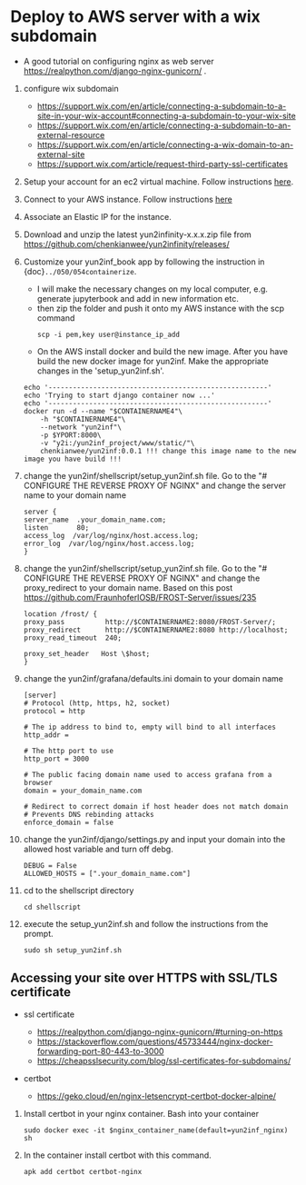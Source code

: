# Deploy to AWS server with a wix subdomain
- A good tutorial on configuring nginx as web server https://realpython.com/django-nginx-gunicorn/ .
1. configure wix subdomain
    - https://support.wix.com/en/article/connecting-a-subdomain-to-a-site-in-your-wix-account#connecting-a-subdomain-to-your-wix-site
    - https://support.wix.com/en/article/connecting-a-subdomain-to-an-external-resource
    - https://support.wix.com/en/article/connecting-a-wix-domain-to-an-external-site
    - https://support.wix.com/article/request-third-party-ssl-certificates
    
2. Setup your account for an ec2 virtual machine. Follow instructions [here](https://docs.aws.amazon.com/AWSEC2/latest/UserGuide/get-set-up-for-amazon-ec2.html).
3. Connect to your AWS instance. Follow instructions [here](https://docs.aws.amazon.com/AWSEC2/latest/UserGuide/AccessingInstances.html)
4. Associate an Elastic IP for the instance.
5. Download and unzip the latest yun2infinity-x.x.x.zip file from https://github.com/chenkianwee/yun2infinity/releases/  
6. Customize your yun2inf_book app by following the instruction in {doc}`../050/054containerize`. 
    - I will make the necessary changes on my local computer, e.g. generate jupyterbook and add in new information etc. 
    - then zip the folder and push it onto my AWS instance with the scp command
        ```
        scp -i pem,key user@instance_ip_add
        ``` 
    - On the AWS install docker and build the new image. After you have build the new docker image for yun2inf. Make the appropriate changes in the 'setup_yun2inf.sh'.
    ```
    echo '------------------------------------------------------'
    echo 'Trying to start django container now ...'
    echo '------------------------------------------------------'
    docker run -d --name "$CONTAINERNAME4"\
        -h "$CONTAINERNAME4"\
    	--network "yun2inf"\
        -p $YPORT:8000\
        -v "y2i:/yun2inf_project/www/static/"\
        chenkianwee/yun2inf:0.0.1 !!! change this image name to the new image you have build !!! 
    ``` 
6. change the yun2inf/shellscript/setup_yun2inf.sh file. Go to the "# CONFIGURE THE REVERSE PROXY OF NGINX" and change the server name to your domain name
    ```
    server {
    server_name  .your_domain_name.com;
    listen       80;
    access_log  /var/log/nginx/host.access.log;
    error_log  /var/log/nginx/host.access.log;
    }

    ```
7. change the yun2inf/shellscript/setup_yun2inf.sh file. Go to the "# CONFIGURE THE REVERSE PROXY OF NGINX" and change the proxy_redirect to your domain name. Based on this post https://github.com/FraunhoferIOSB/FROST-Server/issues/235
    ```
    location /frost/ {
	proxy_pass		    http://$CONTAINERNAME2:8080/FROST-Server/;
	proxy_redirect      http://$CONTAINERNAME2:8080 http://localhost;
    proxy_read_timeout  240;

    proxy_set_header   Host \$host;
    }
    ```
8. change the yun2inf/grafana/defaults.ini domain to your domain name
    ```
    [server]
    # Protocol (http, https, h2, socket)
    protocol = http

    # The ip address to bind to, empty will bind to all interfaces
    http_addr =

    # The http port to use
    http_port = 3000

    # The public facing domain name used to access grafana from a browser
    domain = your_domain_name.com

    # Redirect to correct domain if host header does not match domain
    # Prevents DNS rebinding attacks
    enforce_domain = false
    ```
9. change the yun2inf/django/settings.py and input your domain into the allowed host variable and turn off debg.
    ```
    DEBUG = False
    ALLOWED_HOSTS = [".your_domain_name.com"]
    ```

10. cd to the shellscript directory
    ```
    cd shellscript
    ```
11. execute the setup_yun2inf.sh and follow the instructions from the prompt.
    ```
    sudo sh setup_yun2inf.sh
    ```
## Accessing your site over HTTPS with SSL/TLS certificate
- ssl certificate
    - https://realpython.com/django-nginx-gunicorn/#turning-on-https
    - https://stackoverflow.com/questions/45733444/nginx-docker-forwarding-port-80-443-to-3000
    - https://cheapsslsecurity.com/blog/ssl-certificates-for-subdomains/

- certbot
    - https://geko.cloud/en/nginx-letsencrypt-certbot-docker-alpine/

1. Install certbot in your nginx container. Bash into your container
    ```
    sudo docker exec -it $nginx_container_name(default=yun2inf_nginx) sh
    ```
2. In the container install certbot with this command.
    ```
    apk add certbot certbot-nginx
    ```

